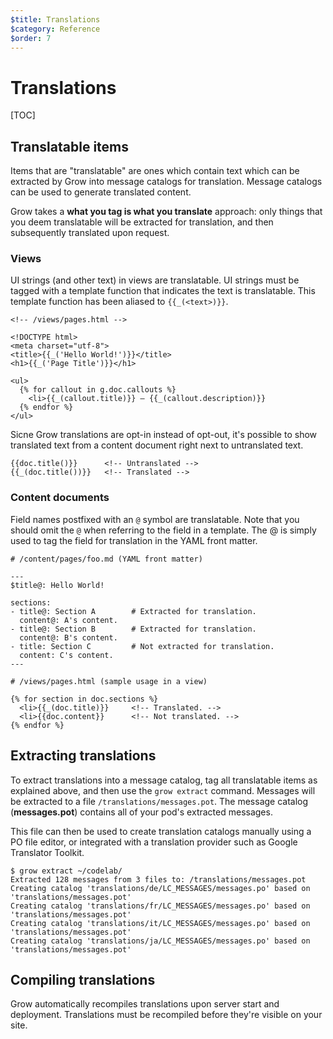 ```yaml
---
$title: Translations
$category: Reference
$order: 7
---
```

# Translations

[TOC]

## Translatable items

Items that are "translatable" are ones which contain text which can be extracted by Grow into message catalogs for translation. Message catalogs can be used to generate translated content.

Grow takes a __what you tag is what you translate__ approach: only things that you deem translatable will be extracted for translation, and then subsequently translated upon request.

### Views

UI strings (and other text) in views are translatable. UI strings must be tagged with a template function that indicates the text is translatable. This template function has been aliased to `{{_(<text>)}}`.

    <!-- /views/pages.html -->

    <!DOCTYPE html>
    <meta charset="utf-8">
    <title>{{_('Hello World!')}}</title>
    <h1>{{_('Page Title')}}</h1>

    <ul>
      {% for callout in g.doc.callouts %}
        <li>{{_(callout.title)}} – {{_(callout.description)}}
      {% endfor %}
    </ul>

Sicne Grow translations are opt-in instead of opt-out, it's possible to show translated text from a content document right next to untranslated text.

    {{doc.title()}}      <!-- Untranslated -->
    {{_(doc.title())}}   <!-- Translated -->

### Content documents

Field names postfixed with an `@` symbol are translatable. Note that you should omit the `@` when referring to the field in a template. The @ is simply used to tag the field for translation in the YAML front matter.

    # /content/pages/foo.md (YAML front matter)

    ---
    $title@: Hello World!

    sections:
    - title@: Section A        # Extracted for translation.
      content@: A's content.
    - title@: Section B        # Extracted for translation.
      content@: B's content.
    - title: Section C         # Not extracted for translation.
      content: C's content.
    ---

    # /views/pages.html (sample usage in a view)

    {% for section in doc.sections %}
      <li>{{_(doc.title)}}     <!-- Translated. -->
      <li>{{doc.content}}      <!-- Not translated. -->
    {% endfor %}

## Extracting translations

To extract translations into a message catalog, tag all translatable items as explained above, and then use the `grow extract` command. Messages will be extracted to a file `/translations/messages.pot`. The message catalog (__messages.pot__) contains all of your pod's extracted messages.

This file can then be used to create translation catalogs manually using a PO file editor, or integrated with a translation provider such as Google Translator Toolkit.

    $ grow extract ~/codelab/
    Extracted 128 messages from 3 files to: /translations/messages.pot
    Creating catalog 'translations/de/LC_MESSAGES/messages.po' based on 'translations/messages.pot'
    Creating catalog 'translations/fr/LC_MESSAGES/messages.po' based on 'translations/messages.pot'
    Creating catalog 'translations/it/LC_MESSAGES/messages.po' based on 'translations/messages.pot'
    Creating catalog 'translations/ja/LC_MESSAGES/messages.po' based on 'translations/messages.pot'

## Compiling translations

Grow automatically recompiles translations upon server start and deployment. Translations must be recompiled before they're visible on your site.

